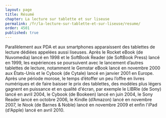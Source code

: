 ```yaml
---
layout: page
title: Résumé
chapter: La lecture sur tablette et sur liseuse
permalink: /fr/la-lecture-sur-tablette-et-sur-liseuse/resume/
order: 4501
published: true
---
```

<p>Parallèlement aux PDA et aux smartphones apparaissent des tablettes de lecture dédiées appelées aussi liseuses. Après le Rocket eBook (de Nuvomedia) lancé en 1998 et le SoftBook Reader (de SoftBook Press) lancé en 1999, les expériences se poursuivent avec le lancement d’autres tablettes de lecture, notamment le Gemstar eBook lancé en novembre 2000 aux États-Unis et le Cybook (de Cytale) lancé en janvier 2001 en Europe. Après une période morose, le temps d’étoffer un peu l’offre en livres numériques et de faire baisser le prix des tablettes, des modèles plus légers gagnent en puissance et en qualité d'écran, par exemple le LIBRIe (de Sony) lancé en avril 2004, le Cybook (de Bookeen) lancé en juin 2004, le Sony Reader lancé en octobre 2006, le Kindle (d’Amazon) lancé en novembre 2007, le Nook (de Barnes &amp; Noble) lancé en novembre 2009 et enfin l'iPad (d'Apple) lancé en avril 2010.</p>